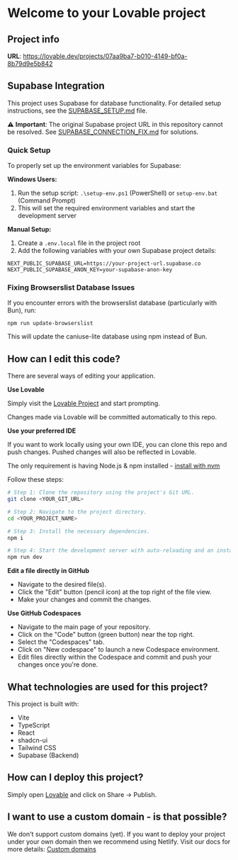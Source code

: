 # Welcome to your Lovable project

## Project info

**URL**: https://lovable.dev/projects/07aa9ba7-b010-4149-bf0a-8b79d9e5b842

## Supabase Integration

This project uses Supabase for database functionality. For detailed setup instructions, see the [SUPABASE_SETUP.md](./SUPABASE_SETUP.md) file.

⚠️ **Important**: The original Supabase project URL in this repository cannot be resolved. See [SUPABASE_CONNECTION_FIX.md](./SUPABASE_CONNECTION_FIX.md) for solutions.

### Quick Setup

To properly set up the environment variables for Supabase:

**Windows Users:**
1. Run the setup script: `.\setup-env.ps1` (PowerShell) or `setup-env.bat` (Command Prompt)
2. This will set the required environment variables and start the development server

**Manual Setup:**
1. Create a `.env.local` file in the project root
2. Add the following variables with your own Supabase project details:
```
NEXT_PUBLIC_SUPABASE_URL=https://your-project-url.supabase.co
NEXT_PUBLIC_SUPABASE_ANON_KEY=your-supabase-anon-key
```

### Fixing Browserslist Database Issues

If you encounter errors with the browserslist database (particularly with Bun), run:

```
npm run update-browserslist
```

This will update the caniuse-lite database using npm instead of Bun.

## How can I edit this code?

There are several ways of editing your application.

**Use Lovable**

Simply visit the [Lovable Project](https://lovable.dev/projects/07aa9ba7-b010-4149-bf0a-8b79d9e5b842) and start prompting.

Changes made via Lovable will be committed automatically to this repo.

**Use your preferred IDE**

If you want to work locally using your own IDE, you can clone this repo and push changes. Pushed changes will also be reflected in Lovable.

The only requirement is having Node.js & npm installed - [install with nvm](https://github.com/nvm-sh/nvm#installing-and-updating)

Follow these steps:

```sh
# Step 1: Clone the repository using the project's Git URL.
git clone <YOUR_GIT_URL>

# Step 2: Navigate to the project directory.
cd <YOUR_PROJECT_NAME>

# Step 3: Install the necessary dependencies.
npm i

# Step 4: Start the development server with auto-reloading and an instant preview.
npm run dev
```

**Edit a file directly in GitHub**

- Navigate to the desired file(s).
- Click the "Edit" button (pencil icon) at the top right of the file view.
- Make your changes and commit the changes.

**Use GitHub Codespaces**

- Navigate to the main page of your repository.
- Click on the "Code" button (green button) near the top right.
- Select the "Codespaces" tab.
- Click on "New codespace" to launch a new Codespace environment.
- Edit files directly within the Codespace and commit and push your changes once you're done.

## What technologies are used for this project?

This project is built with:

- Vite
- TypeScript
- React
- shadcn-ui
- Tailwind CSS
- Supabase (Backend)

## How can I deploy this project?

Simply open [Lovable](https://lovable.dev/projects/07aa9ba7-b010-4149-bf0a-8b79d9e5b842) and click on Share -> Publish.

## I want to use a custom domain - is that possible?

We don't support custom domains (yet). If you want to deploy your project under your own domain then we recommend using Netlify. Visit our docs for more details: [Custom domains](https://docs.lovable.dev/tips-tricks/custom-domain/)
